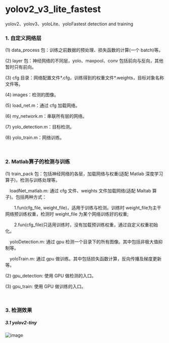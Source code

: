 # yolov2_v3_lite_fastest
yolov2、yolov3、yoloLite、yoloFastest detection and training


### 1. 自定义网络层
<p>(1) data_process 包：训练之前数据的预处理、损失函数的计算(一个 batch)等。<p>
<p>(2) layer 包：神经网络的不同层，yolo、maxpool、conv 包括前向与反向，其他暂时只有前向。<p>  
<p>(3) cfg 目录：网络配置文件*.cfg，训练得到的权重文件*.weights，目标对象名称文件等。<p>  
<p>(4) images：检测的图像。 <p> 
<p>(5) load_net.m：通过 cfg 加载网络。  <p>
<p>(6) my_network.m：串联所有层的网络。 <p> 
<p>(7) yolo_detection.m：目标检测。  <p>
<p>(8) yolo_train.m：网络训练。<p>
<br/>

### 2. Matlab算子的检测与训练
<p>(1) train_pack 包：包括神经网络的各层，加载网络与权重(适配 Matlab 深度学习算子)，检测与训练处理等。<p>  
 <p>&emsp;loadNet_matlab.m: 通过 cfg 文件、weights 文件加载网络(适配 Maltab 算子)。包括两种方式：<p> 
 <p>&emsp;&emsp;1.fun(cfg_file, weight_file)，适用于训练与检测。训练时 weight_file为主干网络预训练权重，检测时 weight_file 为某个网络训练好的权重;<p>
 <p>&emsp;&emsp;2.fun(cfg_file)只适用训练时，没有加载预训练权重，通过自定义权重初始化。<p>
 <p>&emsp;yoloDetection.m: 通过 gpu 检测一个目录下的所有图像。其中包括非极大值抑制等。<p>  
 <p>&emsp;yoloTrain.m: 通过 gpu 做训练。其中包括损失函数计算，反向传播及梯度更新等。<p>
<p>(2) gpu_detection: 使用 GPU 做检测的入口。<p>
<p>(3) gpu_train: 使用 GPU 做训练的入口。<p>
<br/>

### 3. 检测效果
##### 3.1  yolov2-tiny
![image](https://user-images.githubusercontent.com/27056069/236856236-3b11f02c-9a66-4d6c-b27f-997320487244.png)


